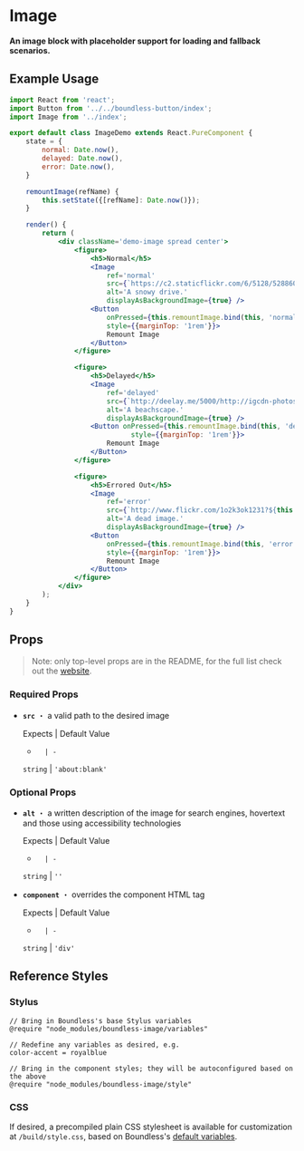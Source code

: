 <!---
THIS IS AN AUTOGENERATED FILE. EDIT INDEX.JS INSTEAD.
-->
# Image

__An image block with placeholder support for loading and fallback scenarios.__

## Example Usage
```jsx
import React from 'react';
import Button from '../../boundless-button/index';
import Image from '../index';

export default class ImageDemo extends React.PureComponent {
    state = {
        normal: Date.now(),
        delayed: Date.now(),
        error: Date.now(),
    }

    remountImage(refName) {
        this.setState({[refName]: Date.now()});
    }

    render() {
        return (
            <div className='demo-image spread center'>
                <figure>
                    <h5>Normal</h5>
                    <Image
                        ref='normal'
                        src={`https://c2.staticflickr.com/6/5128/5288605976_9b06c0de8f_b.jpg?${this.state.normal}`}
                        alt='A snowy drive.'
                        displayAsBackgroundImage={true} />
                    <Button
                        onPressed={this.remountImage.bind(this, 'normal')}
                        style={{marginTop: '1rem'}}>
                        Remount Image
                    </Button>
                </figure>

                <figure>
                    <h5>Delayed</h5>
                    <Image
                        ref='delayed'
                        src={`http://deelay.me/5000/http://igcdn-photos-g-a.akamaihd.net/hphotos-ak-xfa1/t51.2885-15/11244434_646274218842534_532892887_n.jpg?${this.state.delayed}`}
                        alt='A beachscape.'
                        displayAsBackgroundImage={true} />
                    <Button onPressed={this.remountImage.bind(this, 'delayed')}
                              style={{marginTop: '1rem'}}>
                        Remount Image
                    </Button>
                </figure>

                <figure>
                    <h5>Errored Out</h5>
                    <Image
                        ref='error'
                        src={`http://www.flickr.com/1o2k3ok1231?${this.state.error}`}
                        alt='A dead image.'
                        displayAsBackgroundImage={true} />
                    <Button
                        onPressed={this.remountImage.bind(this, 'error')}
                        style={{marginTop: '1rem'}}>
                        Remount Image
                    </Button>
                </figure>
            </div>
        );
    }
}

```


## Props

> Note: only top-level props are in the README, for the full list check out the [website](http://boundless.js.org/Image#props).

### Required Props

- __`src`__ ・ a valid path to the desired image

  Expects | Default Value
  -       | -
  `string` | `'about:blank'`


### Optional Props

- __`alt`__ ・ a written description of the image for search engines, hovertext and those using accessibility technologies

  Expects | Default Value
  -       | -
  `string` | `''`

- __`component`__ ・ overrides the component HTML tag

  Expects | Default Value
  -       | -
  `string` | `'div'`


## Reference Styles
### Stylus
```stylus
// Bring in Boundless's base Stylus variables
@require "node_modules/boundless-image/variables"

// Redefine any variables as desired, e.g.
color-accent = royalblue

// Bring in the component styles; they will be autoconfigured based on the above
@require "node_modules/boundless-image/style"
```

### CSS
If desired, a precompiled plain CSS stylesheet is available for customization at `/build/style.css`, based on Boundless's [default variables](https://github.com/enigma-io/boundless/blob/master/variables.styl).

